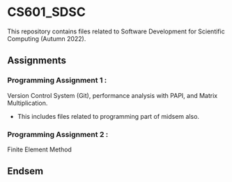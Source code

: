 # CS601_SDSC
This repository contains files related to Software Development for Scientific Computing (Autumn 2022).

## Assignments 

### Programming Assignment 1 :

Version Control System (Git), performance analysis with PAPI, and Matrix Multiplication.

- This includes files related to programming part of midsem also.

### Programming Assignment 2 :

Finite Element Method

## Endsem 

